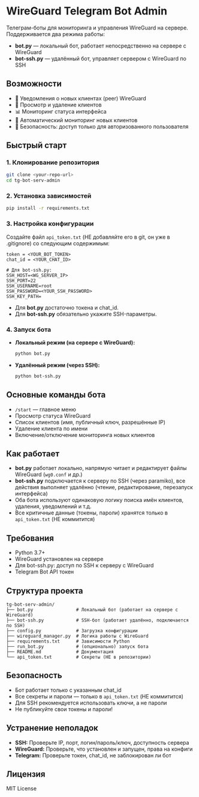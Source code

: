 # WireGuard Telegram Bot Admin

Телеграм-боты для мониторинга и управления WireGuard на сервере. Поддерживается два режима работы:
- **bot.py** — локальный бот, работает непосредственно на сервере с WireGuard
- **bot-ssh.py** — удалённый бот, управляет сервером с WireGuard по SSH

## Возможности

- 🔔 Уведомления о новых клиентах (peer) WireGuard
- 👥 Просмотр и удаление клиентов
- 📊 Мониторинг статуса интерфейса
- 🔄 Автоматический мониторинг новых клиентов
- 🔐 Безопасность: доступ только для авторизованного пользователя

## Быстрый старт

### 1. Клонирование репозитория
```bash
git clone <your-repo-url>
cd tg-bot-serv-admin
```

### 2. Установка зависимостей
```bash
pip install -r requirements.txt
```

### 3. Настройка конфигурации
Создайте файл `api_token.txt` (НЕ добавляйте его в git, он уже в .gitignore) со следующим содержимым:

```
token = <YOUR_BOT_TOKEN>
chat_id = <YOUR_CHAT_ID>

# Для bot-ssh.py:
SSH_HOST=<WG_SERVER_IP>
SSH_PORT=22
SSH_USERNAME=root
SSH_PASSWORD=<YOUR_SSH_PASSWORD>
SSH_KEY_PATH=
```

- Для **bot.py** достаточно токена и chat_id.
- Для **bot-ssh.py** обязательно укажите SSH-параметры.

### 4. Запуск бота

- **Локальный режим (на сервере с WireGuard):**
  ```bash
  python bot.py
  ```
- **Удалённый режим (через SSH):**
  ```bash
  python bot-ssh.py
  ```

## Основные команды бота

- `/start` — главное меню
- Просмотр статуса WireGuard
- Список клиентов (имя, публичный ключ, разрешённые IP)
- Удаление клиента по имени
- Включение/отключение мониторинга новых клиентов

## Как работает

- **bot.py** работает локально, напрямую читает и редактирует файлы WireGuard (`wg0.conf` и др.)
- **bot-ssh.py** подключается к серверу по SSH (через paramiko), все действия выполняет удалённо (чтение, редактирование, перезапуск интерфейса)
- Оба бота используют одинаковую логику поиска имён клиентов, удаления, уведомлений и т.д.
- Все критичные данные (токены, пароли) хранятся только в `api_token.txt` (НЕ коммитится)

## Требования

- Python 3.7+
- WireGuard установлен на сервере
- Для bot-ssh.py: доступ по SSH к серверу с WireGuard
- Telegram Bot API токен

## Структура проекта

```
tg-bot-serv-admin/
├── bot.py                # Локальный бот (работает на сервере с WireGuard)
├── bot-ssh.py            # SSH-бот (работает удалённо, подключается по SSH)
├── config.py             # Загрузка конфигурации
├── wireguard_manager.py  # Логика работы с WireGuard
├── requirements.txt      # Зависимости Python
├── run_bot.py            # (опционально) запуск бота
├── README.md             # Документация
└── api_token.txt         # Секреты (НЕ в репозитории)
```

## Безопасность

- Бот работает только с указанным chat_id
- Все секреты и пароли — только в `api_token.txt` (НЕ коммитится)
- Для SSH рекомендуется использовать ключи, а не пароли
- Не публикуйте свои токены и пароли!

## Устранение неполадок

- **SSH:** Проверьте IP, порт, логин/пароль/ключ, доступность сервера
- **WireGuard:** Проверьте, что установлен и запущен, права на конфиги
- **Telegram:** Проверьте токен, chat_id, не заблокирован ли бот

## Лицензия

MIT License 
